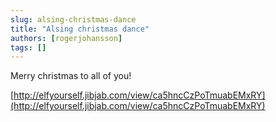 ```yaml
---
slug: alsing-christmas-dance
title: "Alsing christmas dance"
authors: [rogerjohansson]
tags: []
---
```

Merry christmas to all of you!

<!-- truncate -->

[http://elfyourself.jibjab.com/view/ca5hncCzPoTmuabEMxRY](http://elfyourself.jibjab.com/view/ca5hncCzPoTmuabEMxRY)
